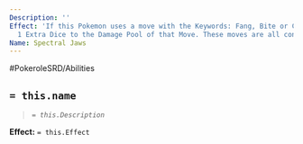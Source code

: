 ```yaml
---
Description: ''
Effect: 'If this Pokemon uses a move with the Keywords: Fang, Bite or Crunch, add
  1 Extra Dice to the Damage Pool of that Move. These moves are all converted to Special.'
Name: Spectral Jaws
---
```


#PokeroleSRD/Abilities

## `= this.name`

> *`= this.Description`*

**Effect:** `= this.Effect`
